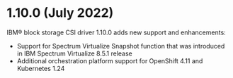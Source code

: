 # 1.10.0 (July 2022)

IBM® block storage CSI driver 1.10.0 adds new support and enhancements:
- Support for Spectrum Virtualize Snapshot function that was introduced in IBM Spectrum Virtualize 8.5.1 release
- Additional orchestration platform support for OpenShift 4.11 and Kubernetes 1.24
